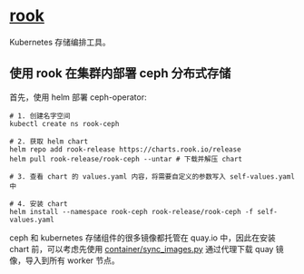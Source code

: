 # [rook](https://github.com/rook/rook)

Kubernetes 存储编排工具。


## 使用 rook 在集群内部署 ceph 分布式存储

首先，使用 helm 部署 ceph-operator:

```sehll
# 1. 创建名字空间
kubectl create ns rook-ceph

# 2. 获取 helm chart
helm repo add rook-release https://charts.rook.io/release
helm pull rook-release/rook-ceph --untar # 下载并解压 chart

# 3. 查看 chart 的 values.yaml 内容，将需要自定义的参数写入 self-values.yaml 中

# 4. 安装 chart
helm install --namespace rook-ceph rook-release/rook-ceph -f self-values.yaml
```

ceph 和 kubernetes 存储组件的很多镜像都托管在 quay.io 中，因此在安装 chart 前，可以考虑先使用 [container/sync_images.py](/container/sync_images.py) 通过代理下载 quay 镜像，导入到所有 worker 节点。
